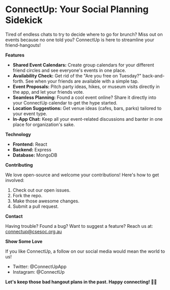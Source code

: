 # **ConnectUp: Your Social Planning Sidekick**

Tired of endless chats to try to decide where to go for brunch? Miss out on events because no one told you? ConnectUp is here to streamline your friend-hangouts!

**Features**

* **Shared Event Calendars:** Create group calendars for your different friend circles and see everyone's events in one place.
* **Availability Check:**  Get rid of the "Are you free on Tuesday?" back-and-forth. See when your friends are available with a simple tap.
* **Event Proposals:** Pitch party ideas, hikes, or museum visits directly in the app, and let your friends vote.
* **Seamless Planning:** Found a cool event online? Share it directly into your ConnectUp calendar to get the hype started. 
* **Location Suggestions:** Get venue ideas (cafes, bars, parks) tailored to your event type.
* **In-App Chat:** Keep all your event-related discussions and banter in one place for organization's sake.

<!-- **Getting Started**

1. Download ConnectUp from the App Store or Google Play.
2. Create your account and customize your profile.
3. Start a new group or join an existing one using the group code.
4. Get planning!  -->

**Technology**

* **Frontend:** React
* **Backend:** Express
* **Database:** MongoDB
<!-- * **Real-time Updates:** [WebSockets/Server-Sent Events or other suitable technology] -->

**Contributing**

We love open-source and welcome your contributions!  Here's how to get involved:
1. Check out our open issues.
2. Fork the repo.
3. Make those awesome changes.
4. Submit a pull request.

**Contact**

Having trouble? Found a bug? Want to suggest a feature? Reach us at: connectup@csesoc.org.au

**Show Some Love**

If you like ConnectUp, a follow on our social media would mean the world to us!

*   Twitter: @ConnectUpApp
*   Instagram: @ConnectUp

**Let's keep those bad hangout plans in the past. Happy connecting! 📅🎉** 
